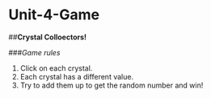# Unit-4-Game

##**Crystal Colloectors!**


###*Game rules*
1. Click on each crystal.
2. Each crystal has a different value.
3. Try to add them up to get the random number and win!